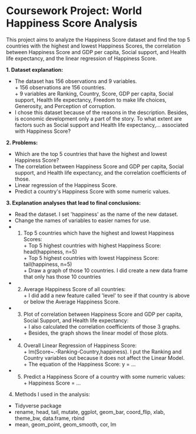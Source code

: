 # Coursework Project: World Happiness Score Analysis
This project aims to analyze the Happiness Score dataset and find the top 5 countries with the highest and lowest Happiness Scores, the correlation between Happiness Score and GDP per capita, Social support, and Health life expectancy, and the linear regression of Happiness Score.

**1. Dataset explanation:** 
- The dataset has 156 observations and 9 variables.
<br />     + 156 observations are 156 countries.
<br />     + 9 variables are Ranking, Country, Score, GDP per capita, Social support, Health life expectancy, Freedom to make life choices, Generosity, and Perception of corruption.
- I chose this dataset because of the reasons in the description. Besides, is economic development only a part of the story. To what extent are factors such as Social support and Health life expectancy,… associated with Happiness Score?

**2. Problems:**
- Which are the top 5 countries that have the highest and lowest Happiness Score?
- The correlation between Happiness Score and GDP per capita, Social support, and Health life expectancy, and the correlation coefficients of those.
- Linear regression of the Happiness Score. 
- Predict a country's Happiness Score with some numeric values.

**3. Explanation analyses that lead to final conclusions:**
- Read the dataset. I set 'happiness' as the name of the new dataset.
- Change the names of variables to easier names for use.
- 1. Top 5 countries which have the highest and lowest Happiness Scores:
<br />      + Top 5 highest countries with highest Happiness Score: head(happiness, n=5)
<br />      + Top 5 highest countries with lowest Happiness Score: tail(happiness, n=5)
<br />      + Draw a graph of those 10 countries. I did create a new data frame that only has those 10 countries
- 2. Average Happiness Score of all countries:
<br />      + I did add a new feature called 'level' to see if that country is above or below the Average Happiness Score.
- 3. Plot of correlation between Happiness Score and GDP per capita, Social Support, and Health life expectancy:
<br />      + I also calculated the correlation coefficients of those 3 graphs. 
<br />      + Besides, the graph shows the linear model of those plots.
- 4. Overall Linear Regression of Happiness Score:
<br />      + lm(Score~.-Ranking-Country,happiness). I put the Ranking and Country variables out because it does not affect the Linear Model.
<br />      + The equation of the Happiness Score: y = ...
- 5. Predict a Happiness Score of a country with some numeric values:
<br />      + Happiness Score = ...

4. Methods I used in the analysis:
- Tidyverse package
- rename, head, tail, mutate, ggplot, geom_bar, coord_flip, xlab, theme_bw, data.frame, rbind
- mean, geom_point, geom_smooth, cor, lm

                                                        
                                                        
